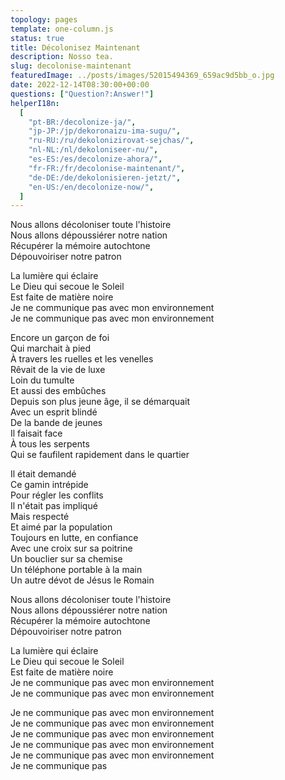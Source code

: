 ```yaml
---
topology: pages
template: one-column.js
status: true
title: Décolonisez Maintenant
description: Nosso tea.
slug: decolonise-maintenant
featuredImage: ../posts/images/52015494369_659ac9d5bb_o.jpg
date: 2022-12-14T08:30:00+00:00
questions: ["Question?:Answer!"]
helperI18n:
  [
    "pt-BR:/decolonize-ja/",
    "jp-JP:/jp/dekoronaizu-ima-sugu/",
    "ru-RU:/ru/dekolonizirovat-sejchas/",
    "nl-NL:/nl/dekoloniseer-nu/",
    "es-ES:/es/decolonize-ahora/",
    "fr-FR:/fr/decolonise-maintenant/",
    "de-DE:/de/dekolonisieren-jetzt/",
    "en-US:/en/decolonize-now/",
  ]
---
```


Nous allons décoloniser toute l'histoire <br />
Nous allons dépoussiérer notre nation <br />
Récupérer la mémoire autochtone <br />
Dépouvoiriser notre patron

La lumière qui éclaire <br />
Le Dieu qui secoue le Soleil <br />
Est faite de matière noire <br />
Je ne communique pas avec mon environnement <br />
Je ne communique pas avec mon environnement

Encore un garçon de foi <br />
Qui marchait à pied <br />
À travers les ruelles et les venelles <br />
Rêvait de la vie de luxe <br />
Loin du tumulte <br />
Et aussi des embûches <br />
Depuis son plus jeune âge, il se démarquait <br />
Avec un esprit blindé <br />
De la bande de jeunes <br />
Il faisait face <br />
À tous les serpents <br />
Qui se faufilent rapidement dans le quartier

Il était demandé <br />
Ce gamin intrépide <br />
Pour régler les conflits <br />
Il n'était pas impliqué <br />
Mais respecté <br />
Et aimé par la population <br />
Toujours en lutte, en confiance <br />
Avec une croix sur sa poitrine <br />
Un bouclier sur sa chemise <br />
Un téléphone portable à la main <br />
Un autre dévot de Jésus le Romain

Nous allons décoloniser toute l'histoire <br />
Nous allons dépoussiérer notre nation <br />
Récupérer la mémoire autochtone <br />
Dépouvoiriser notre patron

La lumière qui éclaire <br />
Le Dieu qui secoue le Soleil <br />
Est faite de matière noire <br />
Je ne communique pas avec mon environnement <br />
Je ne communique pas avec mon environnement

Je ne communique pas avec mon environnement <br />
Je ne communique pas avec mon environnement <br />
Je ne communique pas avec mon environnement <br />
Je ne communique pas avec mon environnement <br />
Je ne communique pas avec mon environnement <br />
Je ne communique pas
